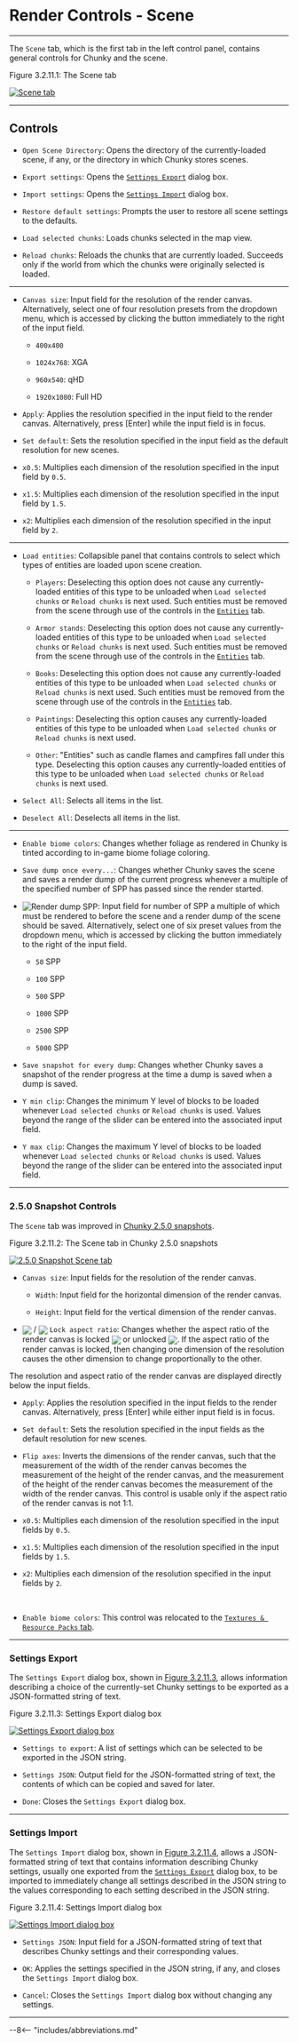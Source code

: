 # Render Controls - Scene

---

The `Scene` tab, which is the first tab in the left control panel, contains general controls for Chunky and the scene.

<div class="figure" id="figure-3-2-11-1">
  <p class="figure">
  Figure 3.2.11.1: The Scene tab
  </p>
  <div class="figureimgcontainer">
    <a href="../../../../img/user_interface/render_controls/scene_tab_2.4.x.png">
      <img class="figure" src="../../../../img/user_interface/render_controls/scene_tab_2.4.x.png" alt="Scene tab">
    </a>
  </div>
</div>

---

## Controls

- `Open Scene Directory`: Opens the directory of the currently-loaded scene, if any, or the directory in which Chunky stores scenes.

- `Export settings`: Opens the [`Settings Export`](#settings-export) dialog box.

- `Import settings`: Opens the [`Settings Import`](#settings-import) dialog box.

- `Restore default settings`: Prompts the user to restore all scene settings to the defaults.

- `Load selected chunks`: Loads chunks selected in the map view.

- `Reload chunks`: Reloads the chunks that are currently loaded. Succeeds only if the world from which the chunks were originally selected is loaded.

---

- `Canvas size`: Input field for the resolution of the render canvas. Alternatively, select one of four resolution presets from the dropdown menu, which is accessed by clicking the button immediately to the right of the input field.

    - `400x400`

    - `1024x768`: XGA

    - `960x540`: qHD

    - `1920x1080`: Full HD

- `Apply`: Applies the resolution specified in the input field to the render canvas. Alternatively, press [Enter] while the input field is in focus.

- `Set default`: Sets the resolution specified in the input field as the default resolution for new scenes.

- `x0.5`: Multiplies each dimension of the resolution specified in the input field by `0.5`.

- `x1.5`: Multiplies each dimension of the resolution specified in the input field by `1.5`.

- `x2`: Multiplies each dimension of the resolution specified in the input field by `2`.

---

- `Load entities`: Collapsible panel that contains controls to select which types of entities are loaded upon scene creation.

    - `Players`: Deselecting this option does not cause any currently-loaded entities of this type to be unloaded when `Load selected chunks` or `Reload chunks` is next used. Such entities must be removed from the scene through use of the controls in the [`Entities`](../entities) tab.

    - `Armor stands`: Deselecting this option does not cause any currently-loaded entities of this type to be unloaded when `Load selected chunks` or `Reload chunks` is next used. Such entities must be removed from the scene through use of the controls in the [`Entities`](../entities) tab.

    - `Books`: Deselecting this option does not cause any currently-loaded entities of this type to be unloaded when `Load selected chunks` or `Reload chunks` is next used. Such entities must be removed from the scene through use of the controls in the [`Entities`](../entities) tab.

    - `Paintings`: Deselecting this option causes any currently-loaded entities of this type to be unloaded when `Load selected chunks` or `Reload chunks` is next used.

    - `Other`: "Entities" such as candle flames and campfires fall under this type.  Deselecting this option causes any currently-loaded entities of this type to be unloaded when `Load selected chunks` or `Reload chunks` is next used.

- `Select All`: Selects all items in the list.

- `Deselect All`: Deselects all items in the list.

---

- `Enable biome colors`: Changes whether foliage as rendered in Chunky is tinted according to in-game biome foliage coloring.

- `Save dump once every...`: Changes whether Chunky saves the scene and saves a render dump of the current progress whenever a multiple of the specified number of SPP has passed since the render started.

- <img src="../../../../img/user_interface/render_controls/save_dump_SPP.png" alt="Render dump SPP" style="vertical-align: middle;">: Input field for number of SPP a multiple of which must be rendered to before the scene and a render dump of the scene should be saved. Alternatively, select one of six preset values from the dropdown menu, which is accessed by clicking the button immediately to the right of the input field.

    - `50` SPP

    - `100` SPP

    - `500` SPP

    - `1000` SPP

    - `2500` SPP

    - `5000` SPP

- `Save snapshot for every dump`: Changes whether Chunky saves a snapshot of the render progress at the time a dump is saved when a dump is saved.

- `Y min clip`: Changes the minimum Y level of blocks to be loaded whenever `Load selected chunks` or `Reload chunks` is used. Values beyond the range of the slider can be entered into the associated input field.

- `Y max clip`: Changes the maximum Y level of blocks to be loaded whenever `Load selected chunks` or `Reload chunks` is used. Values beyond the range of the slider can be entered into the associated input field.

---

### 2.5.0 Snapshot Controls

The `Scene` tab was improved in [Chunky 2.5.0 snapshots](../../../../getting_started/configuring_chunky_launcher#advanced-settings).

<div class="figure" id="figure-3-2-11-2">
  <p class="figure">
  Figure 3.2.11.2: The Scene tab in Chunky 2.5.0 snapshots
  </p>
  <div class="figureimgcontainer">
    <a href="../../../../img/user_interface/render_controls/scene_tab_2.5.0.png">
      <img class="figure" src="../../../../img/user_interface/render_controls/scene_tab_2.5.0.png" alt="2.5.0 Snapshot Scene tab">
    </a>
  </div>
</div>

- `Canvas size`: Input fields for the resolution of the render canvas.

    - `Width`: Input field for the horizontal dimension of the render canvas.

    - `Height`: Input field for the vertical dimension of the render canvas.

- <img src="../../../../img/user_interface/render_controls/aspect_ratio_unlocked.png" style="vertical-align: middle;"> / <img src="../../../../img/user_interface/render_controls/aspect_ratio_locked.png" style="vertical-align: middle;"> `Lock aspect ratio`: Changes whether the aspect ratio of the render canvas is locked <img src="../../../../img/user_interface/render_controls/aspect_ratio_locked.png" style="vertical-align: middle;"> or unlocked <img src="../../../../img/user_interface/render_controls/aspect_ratio_unlocked.png" style="vertical-align: middle;">. If the aspect ratio of the render canvas is locked, then changing one dimension of the resolution causes the other dimension to change proportionally to the other.

The resolution and aspect ratio of the render canvas are displayed directly below the input fields.

- `Apply`: Applies the resolution specified in the input fields to the render canvas. Alternatively, press [Enter] while either input field is in focus.

- `Set default`: Sets the resolution specified in the input fields as the default resolution for new scenes.

- `Flip axes`: Inverts the dimensions of the render canvas, such that the measurement of the width of the render canvas becomes the measurement of the height of the render canvas, and the measurement of the height of the render canvas becomes the measurement of the width of the render canvas. This control is usable only if the aspect ratio of the render canvas is not 1:1.

- `x0.5`: Multiplies each dimension of the resolution specified in the input fields by `0.5`.

- `x1.5`: Multiplies each dimension of the resolution specified in the input fields by `1.5`.

- `x2`: Multiplies each dimension of the resolution specified in the input fields by `2`.

<br>

- `Enable biome colors`: This control was relocated to the [`Textures & Resource Packs` tab](../textures_and_resource_packs#250-snapshot-controls).

---

### Settings Export

The `Settings Export` dialog box, shown in [Figure 3.2.11.3](#figure-3-2-11-3), allows information describing a choice of the currently-set Chunky settings to be exported as a JSON-formatted string of text.

<div class="figure" id="figure-3-2-11-3">
  <p class="figure">
  Figure 3.2.11.3: Settings Export dialog box
  </p>
  <div class="figureimgcontainer">
    <a href="../../../../img/user_interface/render_controls/settings_export.png">
      <img class="figure" src="../../../../img/user_interface/render_controls/settings_export.png" alt="Settings Export dialog box">
    </a>
  </div>
</div>

- `Settings to export`: A list of settings which can be selected to be exported in the JSON string.

- `Settings JSON`: Output field for the JSON-formatted string of text, the contents of which can be copied and saved for later.

- `Done`: Closes the `Settings Export` dialog box.

---

### Settings Import

The `Settings Import` dialog box, shown in [Figure 3.2.11.4](#figure-3-2-11-4), allows a JSON-formatted string of text that contains information describing Chunky settings, usually one exported from the [`Settings Export`](#settings-export) dialog box, to be imported to immediately change all settings described in the JSON string to the values corresponding to each setting described in the JSON string.

<div class="figure" id="figure-3-2-11-4">
  <p class="figure">
  Figure 3.2.11.4: Settings Import dialog box
  </p>
  <div class="figureimgcontainer">
    <a href="../../../../img/user_interface/render_controls/settings_import.png">
      <img class="figure" src="../../../../img/user_interface/render_controls/settings_import.png" alt="Settings Import dialog box">
    </a>
  </div>
</div>

- `Settings JSON`: Input field for a JSON-formatted string of text that describes Chunky settings and their corresponding values.

- `OK`: Applies the settings specified in the JSON string, if any, and closes the `Settings Import` dialog box.

- `Cancel`: Closes the `Settings Import` dialog box without changing any settings.

---

--8<-- "includes/abbreviations.md"
